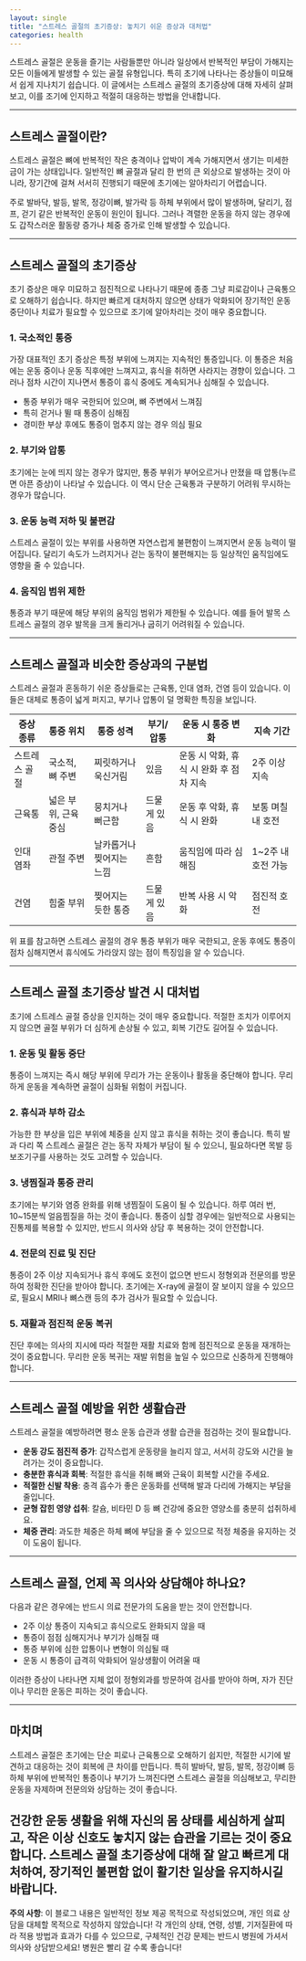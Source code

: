 ```yaml
---
layout: single
title: "스트레스 골절의 초기증상: 놓치기 쉬운 증상과 대처법"
categories: health
---
```

스트레스 골절은 운동을 즐기는 사람들뿐만 아니라 일상에서 반복적인 부담이 가해지는 모든 이들에게 발생할 수 있는 골절 유형입니다. 특히 초기에 나타나는 증상들이 미묘해서 쉽게 지나치기 쉽습니다. 이 글에서는 스트레스 골절의 초기증상에 대해 자세히 살펴보고, 이를 조기에 인지하고 적절히 대응하는 방법을 안내합니다.

---

## 스트레스 골절이란?

스트레스 골절은 뼈에 반복적인 작은 충격이나 압박이 계속 가해지면서 생기는 미세한 금이 가는 상태입니다. 일반적인 뼈 골절과 달리 한 번의 큰 외상으로 발생하는 것이 아니라, 장기간에 걸쳐 서서히 진행되기 때문에 초기에는 알아차리기 어렵습니다.

주로 발바닥, 발등, 발목, 정강이뼈, 발가락 등 하체 부위에서 많이 발생하며, 달리기, 점프, 걷기 같은 반복적인 운동이 원인이 됩니다. 그러나 격렬한 운동을 하지 않는 경우에도 갑작스러운 활동량 증가나 체중 증가로 인해 발생할 수 있습니다.

---

## 스트레스 골절의 초기증상

초기 증상은 매우 미묘하고 점진적으로 나타나기 때문에 종종 그냥 피로감이나 근육통으로 오해하기 쉽습니다. 하지만 빠르게 대처하지 않으면 상태가 악화되어 장기적인 운동 중단이나 치료가 필요할 수 있으므로 조기에 알아차리는 것이 매우 중요합니다.

### 1. 국소적인 통증

가장 대표적인 초기 증상은 특정 부위에 느껴지는 지속적인 통증입니다. 이 통증은 처음에는 운동 중이나 운동 직후에만 느껴지고, 휴식을 취하면 사라지는 경향이 있습니다. 그러나 점차 시간이 지나면서 통증이 휴식 중에도 계속되거나 심해질 수 있습니다.

- 통증 부위가 매우 국한되어 있으며, 뼈 주변에서 느껴짐
- 특히 걷거나 뛸 때 통증이 심해짐
- 경미한 부상 후에도 통증이 멈추지 않는 경우 의심 필요

### 2. 부기와 압통

초기에는 눈에 띄지 않는 경우가 많지만, 통증 부위가 부어오르거나 만졌을 때 압통(누르면 아픈 증상)이 나타날 수 있습니다. 이 역시 단순 근육통과 구분하기 어려워 무시하는 경우가 많습니다.

### 3. 운동 능력 저하 및 불편감

스트레스 골절이 있는 부위를 사용하면 자연스럽게 불편함이 느껴지면서 운동 능력이 떨어집니다. 달리기 속도가 느려지거나 걷는 동작이 불편해지는 등 일상적인 움직임에도 영향을 줄 수 있습니다.

### 4. 움직임 범위 제한

통증과 부기 때문에 해당 부위의 움직임 범위가 제한될 수 있습니다. 예를 들어 발목 스트레스 골절의 경우 발목을 크게 돌리거나 굽히기 어려워질 수 있습니다.

---

## 스트레스 골절과 비슷한 증상과의 구분법

스트레스 골절과 혼동하기 쉬운 증상들로는 근육통, 인대 염좌, 건염 등이 있습니다. 이들은 대체로 통증이 넓게 퍼지고, 부기나 압통이 덜 명확한 특징을 보입니다.

| 증상 종류 | 통증 위치  | 통증 성격 | 부기/압통 | 운동 시 통증 변화 | 지속 기간 |
|------------|------------|------------|------------|------------------|------------|
| 스트레스 골절 | 국소적, 뼈 주변 | 찌릿하거나 욱신거림 | 있음 | 운동 시 악화, 휴식 시 완화 후 점차 지속 | 2주 이상 지속 |
| 근육통       | 넓은 부위, 근육 중심 | 뭉치거나 뻐근함 | 드물게 있음 | 운동 후 악화, 휴식 시 완화 | 보통 며칠 내 호전 |
| 인대 염좌   | 관절 주변 | 날카롭거나 찢어지는 느낌 | 흔함 | 움직임에 따라 심해짐 | 1~2주 내 호전 가능 |
| 건염         | 힘줄 부위 | 찢어지는 듯한 통증 | 드물게 있음 | 반복 사용 시 악화 | 점진적 호전 |

위 표를 참고하면 스트레스 골절의 경우 통증 부위가 매우 국한되고, 운동 후에도 통증이 점차 심해지면서 휴식에도 가라앉지 않는 점이 특징임을 알 수 있습니다.

---

## 스트레스 골절 초기증상 발견 시 대처법

초기에 스트레스 골절 증상을 인지하는 것이 매우 중요합니다. 적절한 조치가 이루어지지 않으면 골절 부위가 더 심하게 손상될 수 있고, 회복 기간도 길어질 수 있습니다.

### 1. 운동 및 활동 중단

통증이 느껴지는 즉시 해당 부위에 무리가 가는 운동이나 활동을 중단해야 합니다. 무리하게 운동을 계속하면 골절이 심화될 위험이 커집니다.

### 2. 휴식과 부하 감소

가능한 한 부상을 입은 부위에 체중을 싣지 않고 휴식을 취하는 것이 좋습니다. 특히 발과 다리 쪽 스트레스 골절은 걷는 동작 자체가 부담이 될 수 있으니, 필요하다면 목발 등 보조기구를 사용하는 것도 고려할 수 있습니다.

### 3. 냉찜질과 통증 관리

초기에는 부기와 염증 완화를 위해 냉찜질이 도움이 될 수 있습니다. 하루 여러 번, 10~15분씩 얼음찜질을 하는 것이 좋습니다. 통증이 심할 경우에는 일반적으로 사용되는 진통제를 복용할 수 있지만, 반드시 의사와 상담 후 복용하는 것이 안전합니다.

### 4. 전문의 진료 및 진단

통증이 2주 이상 지속되거나 휴식 후에도 호전이 없으면 반드시 정형외과 전문의를 방문하여 정확한 진단을 받아야 합니다. 초기에는 X-ray에 골절이 잘 보이지 않을 수 있으므로, 필요시 MRI나 뼈스캔 등의 추가 검사가 필요할 수 있습니다.

### 5. 재활과 점진적 운동 복귀

진단 후에는 의사의 지시에 따라 적절한 재활 치료와 함께 점진적으로 운동을 재개하는 것이 중요합니다. 무리한 운동 복귀는 재발 위험을 높일 수 있으므로 신중하게 진행해야 합니다.

---

## 스트레스 골절 예방을 위한 생활습관

스트레스 골절을 예방하려면 평소 운동 습관과 생활 습관을 점검하는 것이 필요합니다.

- **운동 강도 점진적 증가**: 갑작스럽게 운동량을 늘리지 않고, 서서히 강도와 시간을 늘려가는 것이 중요합니다.
- **충분한 휴식과 회복**: 적절한 휴식을 취해 뼈와 근육이 회복할 시간을 주세요.
- **적절한 신발 착용**: 충격 흡수가 좋은 운동화를 선택해 발과 다리에 가해지는 부담을 줄입니다.
- **균형 잡힌 영양 섭취**: 칼슘, 비타민 D 등 뼈 건강에 중요한 영양소를 충분히 섭취하세요.
- **체중 관리**: 과도한 체중은 하체 뼈에 부담을 줄 수 있으므로 적정 체중을 유지하는 것이 도움이 됩니다.

---

## 스트레스 골절, 언제 꼭 의사와 상담해야 하나요?

다음과 같은 경우에는 반드시 의료 전문가의 도움을 받는 것이 안전합니다.

- 2주 이상 통증이 지속되고 휴식으로도 완화되지 않을 때
- 통증이 점점 심해지거나 부기가 심해질 때
- 통증 부위에 심한 압통이나 변형이 의심될 때
- 운동 시 통증이 급격히 악화되어 일상생활이 어려울 때

이러한 증상이 나타나면 지체 없이 정형외과를 방문하여 검사를 받아야 하며, 자가 진단이나 무리한 운동은 피하는 것이 좋습니다.

---

## 마치며

스트레스 골절은 초기에는 단순 피로나 근육통으로 오해하기 쉽지만, 적절한 시기에 발견하고 대응하는 것이 회복에 큰 차이를 만듭니다. 특히 발바닥, 발등, 발목, 정강이뼈 등 하체 부위에 반복적인 통증이나 부기가 느껴진다면 스트레스 골절을 의심해보고, 무리한 운동을 자제하며 전문의와 상담하는 것이 좋습니다.

건강한 운동 생활을 위해 자신의 몸 상태를 세심하게 살피고, 작은 이상 신호도 놓치지 않는 습관을 기르는 것이 중요합니다. 스트레스 골절 초기증상에 대해 잘 알고 빠르게 대처하여, 장기적인 불편함 없이 활기찬 일상을 유지하시길 바랍니다.
---

**주의 사항**: 이 블로그 내용은 일반적인 정보 제공 목적으로 작성되었으며, 개인 의료 상담을 대체할 목적으로 작성하지 않았습니다! 각 개인의 상태, 연령, 성별, 기저질환에 따라 적용 방법과 효과가 다를 수 있으므로, 구체적인 건강 문제는 반드시 병원에 가셔서 의사와 상담받으세요! 병원은 빨리 갈 수록 좋습니다!
